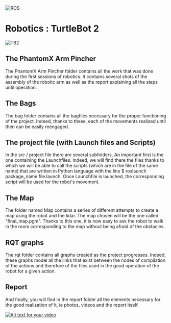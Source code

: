 <img src = "https://niryo.com/wp-content/uploads/2016/12/ros_logo.png" title = "ROS" alt = "ROS">
<h1>Robotics : TurtleBot 2</h1>

<img src = "http://tdrobotica.co/1439-large_default/turtlebot.jpg" title = "TurtleBot 2" alt = "TB2">

<h2>The PhantomX Arm Pincher</h2> 
<p>
The PhantomX Arm Pincher folder contains all the work that was done during the first sessions of robotics.
It contains several shots of the assembly of the robotic arm as well as the report explaining all the steps until operation.
</p>

<h2>The Bags</h2>
<p>
The bag folder contains all the bagfiles necessary for the proper functioning of the project. 
Indeed, thanks to these, each of the movements realized until then can be easily reengaged.
</p>

<h2>The project file (with Launch files and Scripts)</h2>
<p>
In the src / project file there are several subfolders. An important first is the one containing the Launchfiles. 
Indeed, we will find there the files thanks to which we will be able to call the scripts 
(which are in the file of the same name) that are written in Python language with the line $ roslaunch package_name file.launch. 
Once Launchfile is launched, the corresponding script will be used for the robot's movement.
</p>

<h2>The Map</h2>
<p>
The folder named Map contains a series of different attempts to create a map using the robot and the lidar.
The map chosen will be the one called "final_map.pgm". Thanks to this one, it is now easy to ask the robot to walk in the room 
corresponding to the map without being afraid of the obstacles.
</p>

<h2>RQT graphs</h2>
<p>
The rqt folder contains all graphs created as the project progresses. 
Indeed, these graphs model all the links that exist between the nodes of compilation of the actions and therefore of the 
files used in the good operation of the robot for a given action.
</p>

<h2>Report</h2>
<p>
And finally, you will find in the report folder all the elements necessary for the good realization of it, 
ie photos, videos and the report itself.
</p>

[![Alt text for your video](https://img.youtube.com/vi/OgMLn4ib6k8/0.jpg)](https://www.youtube.com/watch?v=OgMLn4ib6k8)
